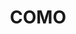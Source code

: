 ---
lastmod: '2025-04-06T06:05:21+00:00'
latitude: -26.219743
layout: suburb
longitude: 152.931885
postcode: '4571'
state: QLD
title: COMO
url: /qld/como/
---